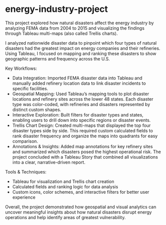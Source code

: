 # energy-industry-project

This project explored how natural disasters affect the energy industry by analyzing FEMA data from 2004 to 2015 and visualizing the findings through Tableau multi-maps (also called Trellis charts).

I analyzed nationwide disaster data to pinpoint which four types of natural disasters had the greatest impact on energy companies and their refineries. Using Tableau, I focused on mapping and ranking these disasters to show geographic patterns and frequency across the U.S.

Key Workflows:
- Data Integration: Imported FEMA disaster data into Tableau and manually added refinery location data to link disaster incidents to specific facilities.
- Geospatial Mapping: Used Tableau’s mapping tools to plot disaster locations and refinery sites across the lower 48 states. Each disaster type was color-coded, with refineries and disasters represented by distinct custom shapes.
- Interactive Exploration: Built filters for disaster types and states, enabling users to drill down into specific regions or disaster events.
- Trellis Chart Design: Created multi-maps that displayed the top four disaster types side by side. This required custom calculated fields to rank disaster frequency and organize the maps into quadrants for easy comparison.
- Annotations & Insights: Added map annotations for key refinery sites and summarized which disasters posed the highest operational risk. The project concluded with a Tableau Story that combined all visualizations into a clear, narrative-driven report.

Tools & Techniques:
- Tableau for visualization and Trellis chart creation
- Calculated fields and ranking logic for data analysis
- Custom icons, color schemes, and interactive filters for better user experience

Overall, the project demonstrated how geospatial and visual analytics can uncover meaningful insights about how natural disasters disrupt energy operations and help identify areas of greatest vulnerability.
